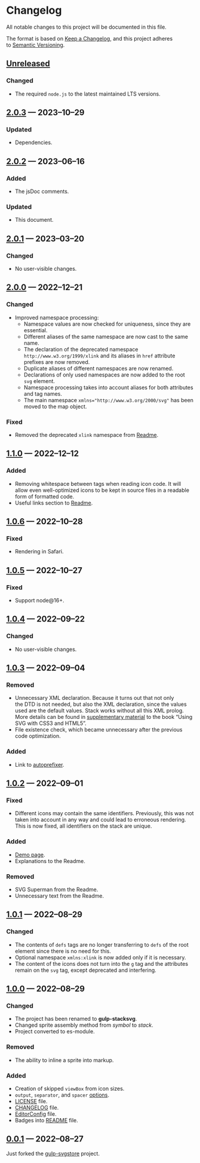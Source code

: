 <!-- markdownlint-disable MD007 MD024 -->
# Changelog

All notable changes to this project will be documented in this file.

The format is based on [Keep a Changelog](https://keepachangelog.com/en/1.1.0/), and this project adheres to [Semantic Versioning](https://semver.org/spec/v2.0.0.html).

## [Unreleased]

### Changed

- The required `node.js` to the latest maintained LTS versions.

## [2.0.3] — 2023–10–29

### Updated

- Dependencies.

## [2.0.2] — 2023–06–16

### Added

- The jsDoc comments.

### Updated

- This document.

## [2.0.1] — 2023–03–20

### Changed

- No user-visible changes.

## [2.0.0] — 2022–12–21

### Changed

- Improved namespace processing:
	- Namespace values are now checked for uniqueness, since they are essential.
	- Different aliases of the same namespace are now cast to the same name.
	- The declaration of the deprecated namespace `http://www.w3.org/1999/xlink` and its aliases in `href` attribute prefixes are now removed.
	- Duplicate aliases of different namespaces are now renamed.
	- Declarations of only used namespaces are now added to the root `svg` element.
	- Namespace processing takes into account aliases for both attributes and tag names.
	- The main namespace `xmlns="http://www.w3.org/2000/svg"` has been moved to the map object.

### Fixed

- Removed the deprecated `xlink` namespace from [Readme](README.md#stack-under-the-hood).

## [1.1.0] — 2022–12–12

### Added

- Removing whitespace between tags when reading icon code. It will allow even well-optimized icons to be kept in source files in a readable form of formatted code.
- Useful links section to [Readme](README.md#useful-links).

## [1.0.6] — 2022–10–28

### Fixed

- Rendering in Safari.

## [1.0.5] — 2022–10–27

### Fixed

- Support node@16+.

## [1.0.4] — 2022–09–22

### Changed

- No user-visible changes.

## [1.0.3] — 2022–09–04

### Removed

- Unnecessary XML declaration. Because it turns out that not only the DTD is not needed, but also the XML declaration, since the values ​​used are the default values. Stack works without all this XML prolog. More details can be found in [supplementary material](https://oreillymedia.github.io/Using_SVG/extras/ch01-XML.html) to the book “Using SVG with CSS3 and HTML5”.
- File existence check, which became unnecessary after the previous code optimization.

### Added

- Link to [autoprefixer](https://github.com/postcss/autoprefixer).

## [1.0.2] — 2022–09–01

### Fixed

- Different icons may contain the same identifiers. Previously, this was not taken into account in any way and could lead to erroneous rendering. This is now fixed, all identifiers on the stack are unique.

### Added

- [Demo page](https://firefoxic.github.io/gulp-stacksvg/test/).
- Explanations to the Readme.

### Removed

- SVG Superman from the Readme.
- Unnecessary text from the Readme.

## [1.0.1] — 2022–08–29

### Changed

- The contents of `defs` tags are no longer transferring to `defs` of the root element since there is no need for this.
- Optional namespace `xmlns:xlink` is now added only if it is necessary.
- The content of the icons does not turn into the `g` tag and the attributes remain on the `svg` tag, except deprecated and interfering.

## [1.0.0] — 2022–08–29

### Changed

- The project has been renamed to **gulp-stacksvg**.
- Changed sprite assembly method from _symbol_ to _stack_.
- Project converted to es-module.

### Removed

- The ability to inline a sprite into markup.

### Added

- Creation of skipped `viewBox` from icon sizes.
- `output`, `separator`, and `spacer` [options](./README.md#available-options).
- [LICENSE](./LICENSE) file.
- [CHANGELOG](./CHANGELOG.md) file.
- [EditorConfig](./.editorconfig) file.
- Badges into [README](./README.md) file.

## [0.0.1] — 2022–08–27

Just forked the [gulp-svgstore](https://github.com/w0rm/gulp-svgstore) project.

[Unreleased]: https://github.com/firefoxic/gulp-stacksvg/compare/v2.0.3...HEAD
[2.0.3]: https://github.com/firefoxic/gulp-stacksvg/compare/v2.0.2...v2.0.3
[2.0.2]: https://github.com/firefoxic/gulp-stacksvg/compare/v2.0.1...v2.0.2
[2.0.1]: https://github.com/firefoxic/gulp-stacksvg/compare/v2.0.0...v2.0.1
[2.0.0]: https://github.com/firefoxic/gulp-stacksvg/compare/v1.1.0...v2.0.0
[1.1.0]: https://github.com/firefoxic/gulp-stacksvg/compare/v1.0.6...v1.1.0
[1.0.6]: https://github.com/firefoxic/gulp-stacksvg/compare/v1.0.5...v1.0.6
[1.0.5]: https://github.com/firefoxic/gulp-stacksvg/compare/v1.0.4...v1.0.5
[1.0.4]: https://github.com/firefoxic/gulp-stacksvg/compare/v1.0.3...v1.0.4
[1.0.3]: https://github.com/firefoxic/gulp-stacksvg/compare/v1.0.2...v1.0.3
[1.0.2]: https://github.com/firefoxic/gulp-stacksvg/compare/v1.0.1...v1.0.2
[1.0.1]: https://github.com/firefoxic/gulp-stacksvg/compare/v1.0.0...v1.0.1
[1.0.0]: https://github.com/firefoxic/gulp-stacksvg/compare/v0.0.1...v1.0.0
[0.0.1]: https://github.com/firefoxic/gulp-stacksvg/releases/tag/v0.0.1
